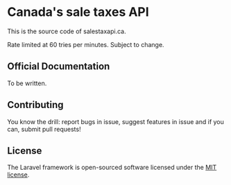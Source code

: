 # Canada's sale taxes API

This is the source code of salestaxapi.ca.

Rate limited at 60 tries per minutes. Subject to change.

## Official Documentation

To be written.

## Contributing

You know the drill: report bugs in issue, suggest features in issue and if you can, submit pull requests!

## License

The Laravel framework is open-sourced software licensed under the [MIT license](http://opensource.org/licenses/MIT).
